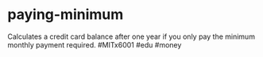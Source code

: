 # paying-minimum
Calculates a credit card balance after one year if you only pay the minimum monthly payment required. #MITx6001 #edu #money
